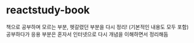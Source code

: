# reactstudy-book
책으로 공부하며 모르는 부분, 헷갈렸던 부분을 다시 정리! (기본적인 내용도 모두 포함)
공부하다가 응용 부분은 혼자서 인터넷으로 다시 개념을 이해하면서 정리해둠
